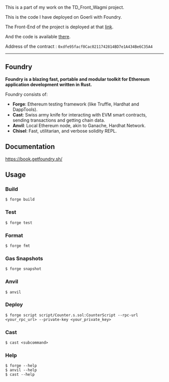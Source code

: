 This is a part of my work on the TD_Front_Wagmi project.

This is the code I have deployed on Goerli with Foundry.

The Front-End of the project is deployed at that [link](https://td-front-wagmi-git-main-hugochon.vercel.app/).

And the code is available [there](https://github.com/Hugochon/TD_Front_Wagmi).

Address of the contract : ```0xdfe95facf0Cac0211742814BD7e1A434Be6C35A4```

---------------------

## Foundry

**Foundry is a blazing fast, portable and modular toolkit for Ethereum application development written in Rust.**

Foundry consists of:

-   **Forge**: Ethereum testing framework (like Truffle, Hardhat and DappTools).
-   **Cast**: Swiss army knife for interacting with EVM smart contracts, sending transactions and getting chain data.
-   **Anvil**: Local Ethereum node, akin to Ganache, Hardhat Network.
-   **Chisel**: Fast, utilitarian, and verbose solidity REPL.

## Documentation

https://book.getfoundry.sh/

## Usage

### Build

```shell
$ forge build
```

### Test

```shell
$ forge test
```

### Format

```shell
$ forge fmt
```

### Gas Snapshots

```shell
$ forge snapshot
```

### Anvil

```shell
$ anvil
```

### Deploy

```shell
$ forge script script/Counter.s.sol:CounterScript --rpc-url <your_rpc_url> --private-key <your_private_key>
```

### Cast

```shell
$ cast <subcommand>
```

### Help

```shell
$ forge --help
$ anvil --help
$ cast --help
```
